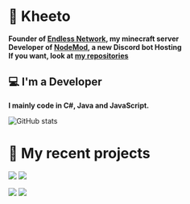 # 📌 Kheeto
<b>Founder of [Endless Network](https://github.com/Endless-Development), my minecraft server</b><br>
<b>Developer of [NodeMod](https://github.com/NodeMod), a new Discord bot Hosting</b><br>
<b>If you want, look at [my repositories](https://github.com/Kheeto?tab=repositories)<br></b>

## 💻 I'm a Developer
<b>I mainly code in C#, Java and JavaScript.</b>

![GitHub stats](https://github-readme-stats.vercel.app/api?username=Kheeto&theme=react&count_private=true&show_icons=true&cache_seconds=1800&hide=issues&hide_border=true&include_all_commits=true&disable_animations=true&hide_title=true)

# 📢 My recent projects
[![](https://github-readme-stats.vercel.app/api/pin/?username=Endless-Development&repo=EndlessBot-js&theme=react&hide_border=true)](https://github.com/Endless-Development/EndlessBot-js)
[![](https://github-readme-stats.vercel.app/api/pin/?username=NodeMod&repo=API&theme=react&hide_border=true)](https://github.com/NodeMod/API)

[![](https://github-readme-stats.vercel.app/api/pin/?username=NodeMod&repo=NodeMod&theme=react&hide_border=true)](https://github.com/NodeMod/NodeMod)
[![](https://github-readme-stats.vercel.app/api/pin/?username=NodeMod&repo=NodeMod-List&theme=react&hide_border=true)](https://github.com/NodeMod/NodeMod-List)
